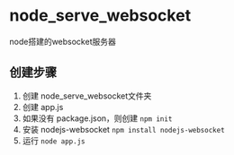 # node_serve_websocket
node搭建的websocket服务器
## 创建步骤
1. 创建 node_serve_websocket文件夹
2. 创建 app.js
3. 如果没有 package.json，则创建 
   `npm init`
4. 安装 nodejs-websocket 
   `npm install nodejs-websocket`
5. 运行
   `node app.js`   

